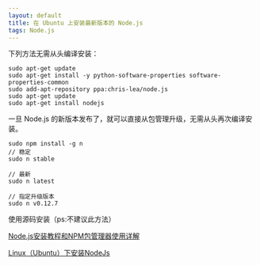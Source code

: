 ```yaml
---
layout: default
title: 在 Ubuntu 上安装最新版本的 Node.js
tags: Node.js
---
```


下列方法无需从头编译安装：

~~~
sudo apt-get update
sudo apt-get install -y python-software-properties software-properties-common
sudo add-apt-repository ppa:chris-lea/node.js
sudo apt-get update
sudo apt-get install nodejs
~~~

一旦 Node.js 的新版本发布了，就可以直接从包管理升级，无需从头再次编译安装。

~~~
sudo npm install -g n
// 稳定
sudo n stable

// 最新
sudo n latest

// 指定升级版本
sudo n v0.12.7
~~~

使用源码安装（ps:不建议此方法）

[Node.js安装教程和NPM包管理器使用详解](http://www.jb51.net/article/53813.htm)

[Linux（Ubuntu）下安装NodeJs](https://cnodejs.org/topic/53a92af6c3ee0b58203258fe)